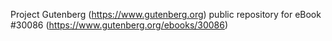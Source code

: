 Project Gutenberg (https://www.gutenberg.org) public repository for eBook #30086 (https://www.gutenberg.org/ebooks/30086)
